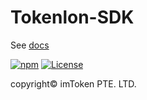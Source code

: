 # Tokenlon-SDK

See [docs](https://docs.token.im/tokenlon-sdk)

[![npm](https://img.shields.io/npm/v/tokenlon-sdk.svg)](https://www.npmjs.com/package/tokenlon-sdk) [![License](https://img.shields.io/npm/l/tokenlon-sdk.svg)](https://www.npmjs.com/package/tokenlon-sdk)

copyright© imToken PTE. LTD.